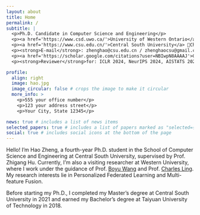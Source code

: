 ```yaml
---
layout: about
title: Home
permalink: /
subtitle: |
  <p>Ph.D. Candidate in Computer Science and Engineering</p>
  <p><a href='https://www.csd.uwo.ca/'>University of Western Ontario</a> 📍London, Ontario, Canada</p>
  <p><a href='https://www.csu.edu.cn/'>Central South University</a> 📍Changsha, Hunan, China</p>
  <p><strong>E-mail</strong>: zhenghao@csu.edu.cn / zhenghaocsu@gmail.com</p>
  <p><a href='https://scholar.google.com/citations?user=NBIwpN8AAAAJ'>Google Scholar</a> | <a href='https://github.com/StuZheng'>Github</a></p>
  <p><strong>Reviewer</strong>for: ICLR 2024, NeurIPS 2024, AISTATS 2025, IJCAI 2025</p>

profile:
  align: right
  image: hao.jpg
  image_circular: false # crops the image to make it circular
  more_info: >
    <p>555 your office number</p>
    <p>123 your address street</p>
    <p>Your City, State 12345</p>

news: true # includes a list of news items
selected_papers: true # includes a list of papers marked as "selected={true}"
social: true # includes social icons at the bottom of the page
---
```

Hello! I’m Hao Zheng, a fourth-year Ph.D. student in the School of Computer Science and Engineering at Central South University, supervised by Prof. Zhigang Hu. Currently, I’m also a visiting researcher at Western University, where I work under the guidance of Prof. <a href='https://sites.google.com/site/borriewang/'>Boyu Wang</a> and Prof. <a href='https://www.csd.uwo.ca/~xling/'>Charles Ling</a>. My research interests lie in Personalized Federated Learning and Multi-feature Fusion.

Before starting my Ph.D., I completed my Master’s degree at Central South University in 2021 and earned my Bachelor’s degree at Taiyuan University of Technology in 2018.

